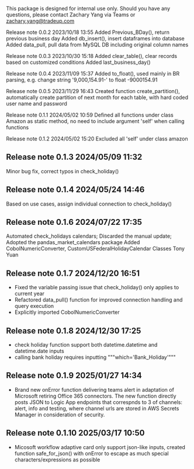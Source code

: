 This package is designed for internal use only. Should you have any questions, please contact Zachary Yang via Teams or zachary.yang@tradeup.com

Release note 0.0.2   2023/10/18 13:55
Added Previous_BDay(), return previous business day
Added db_insert(), insert dataframes into database
Added data_pull, pull data from MySQL DB including original column names


Release note 0.0.3   2023/10/30 15:18
Added clear_table(), clear records based on customized conditions
Added last_business_day()

Release note 0.0.4   2023/11/09 15:37
Added to_float(), used mainly in BR parsing, e.g. change string '9,000,154.91-' to float -9000154.91

Release note 0.0.5   2023/11/29 16:43
Created function create_partition(), automatically create partition of next month for each table, with hard coded user name and password

Release note 0.1.1   2024/05/02 10:59
Defined all functions under class Amazon as static method, no need to include argument 'self' when calling functions

Release note 0.1.2   2024/05/02 15:20
Excluded all 'self' under class amazon

## Release note 0.1.3   2024/05/09 11:32
Minor bug fix, correct typos in check_holiday()

## Release note 0.1.4   2024/05/24 14:46
Based on use cases, assign individual connection to check_holiday()

## Release note 0.1.6   2024/07/22 17:35
Automated check_holidays calendars; Discarded the manual update; Adopted the pandas_market_calendars package
Added CobolNumericConverter, CustomUSFederalHolidayCalendar Classes
Tony Yuan

## Release note 0.1.7   2024/12/20 16:51
- Fixed the variable passing issue that check_holiday() only applies to current year
- Refactored data_pull() function for improved connection handling and query execution
- Explicitly imported CobolNumericConverter

## Release note 0.1.8   2024/12/30 17:25
- check holiday function support both datetime.datetime and datetime.date inputs
- calling bank holiday requires inputting """which='Bank_Holiday'"""

## Release note 0.1.9   2025/01/27 14:34
- Brand new onError function delivering teams alert in adaptation of Microsoft retiring Office 365 connectors. The new function directly posts JSON to Logic App endpoints that correspnds to 3 of channels: alert, info and testing, where channel urls are stored in AWS Secrets Manager in consideration of security.

## Release note 0.1.10   2025/03/17 10:50
- Micosoft workflow adaptive card only support json-like inputs, created function safe_for_json() with onError to escape as much special characters/expressions as possible 